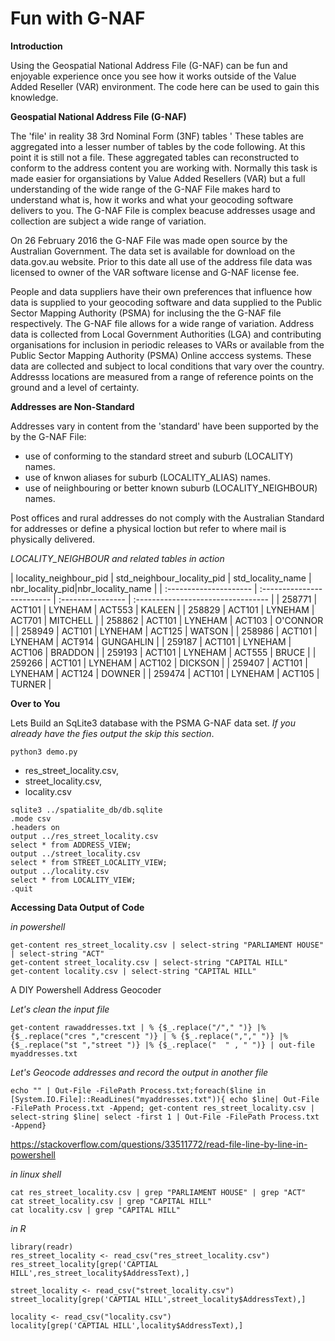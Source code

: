 # Fun with G-NAF
**Introduction**

Using the Geospatial National Address File (G-NAF) can be fun and enjoyable experience once you see how it works outside of the Value Added Reseller (VAR) environment. The code here can be used to gain this knowledge. 

**Geospatial National Address File (G-NAF)**

The 'file' in reality 38 3rd Nominal Form (3NF) tables ' These tables are aggregated into a lesser number of tables by the code following. At this point it is still not a file. These aggregated tables can reconstructed to conform to the address content you are working with. Normally this task is made easier for organsiations by Value Added Resellers (VAR) but a full understanding of the wide range of the G-NAF File makes hard to understand what is, how it works and what your geocoding software delivers to you. The G-NAF File is complex beacuse addresses usage and collection are subject a wide range of variation.

On 26 February 2016 the G-NAF File was made open source by the Australian Government. The data set is available for download on the data.gov.au website. Prior to this date all use of the address file data was licensed to owner of the VAR software license and G-NAF license fee.

People and data suppliers have their own preferences that influence how data is supplied to your geocoding software and data supplied to the Public Sector Mapping Authority (PSMA) for inclusing the the G-NAF file respectively. The G-NAF file allows for a wide range of variation. Address data is collected from Local Government Authorities (LGA) and contributing organisations for inclusion in periodic releases to VARs or available from the Public Sector Mapping Authority (PSMA) Online acccess systems. These data are collected and subject to local conditions that vary over the country. Addresss locations are measured from a range of reference points on the ground and a level of certainty.

**Addresses are Non-Standard**

Addresses vary in content from the 'standard' have been supported by the by the G-NAF File:

- use of conforming to the standard street and suburb (LOCALITY) names.
- use of knwon aliases for suburb (LOCALITY_ALIAS) names.
- use of neiighbouring or better known suburb (LOCALITY_NEIGHBOUR) names.

Post offices and rural addresses do not comply with the Australian Standard for addresses or define a physical loction but refer to where mail is physically delivered.

*LOCALITY_NEIGHBOUR and related tables in action*

| locality_neighbour_pid | std_neighbour_locality_pid | std_locality_name | nbr_locality_pid|nbr_locality_name |
| :--------------------- | :------------------------- | :---------------- | :--------------------------------- |
| 258771 | ACT101 | LYNEHAM | ACT553 | KALEEN |
| 258829 | ACT101 | LYNEHAM | ACT701 | MITCHELL |
| 258862 | ACT101 | LYNEHAM | ACT103 | O'CONNOR |
| 258949 | ACT101 | LYNEHAM | ACT125 | WATSON |
| 258986 | ACT101 | LYNEHAM | ACT914 | GUNGAHLIN |
| 259187 | ACT101 | LYNEHAM | ACT106 | BRADDON |
| 259193 | ACT101 | LYNEHAM | ACT555 | BRUCE |
| 259266 | ACT101 | LYNEHAM | ACT102 | DICKSON |
| 259407 | ACT101 | LYNEHAM | ACT124 | DOWNER |
| 259474 | ACT101 | LYNEHAM | ACT105 | TURNER |

**Over to You**

Lets Build an SqLite3 database with the PSMA G-NAF data set. 
*If you already have the fies output the skip this section*.

```
python3 demo.py

```
- res_street_locality.csv,
- street_locality.csv,
- locality.csv

```
sqlite3 ../spatialite_db/db.sqlite
.mode csv
.headers on
output ../res_street_locality.csv
select * from ADDRESS_VIEW;
output ../street_locality.csv
select * from STREET_LOCALITY_VIEW;
output ../locality.csv
select * from LOCALITY_VIEW;
.quit
```



**Accessing Data Output of Code**

*in powershell*

```
get-content res_street_locality.csv | select-string "PARLIAMENT HOUSE" | select-string "ACT"
get-content street_locality.csv | select-string "CAPITAL HILL"
get-content locality.csv | select-string "CAPITAL HILL"

```

A DIY Powershell Address Geocoder

*Let's clean the input file*
```
get-content rawaddresses.txt | % {$_.replace("/"," ")} |% {$_.replace("cres ","crescent ")} | % {$_.replace(","," ")} |% {$_.replace("st ","street ")} |% {$_.replace("  " , " ")} | out-file myaddresses.txt
```
*Let's Geocode addresses and record the output in another file*
```
echo "" | Out-File -FilePath Process.txt;foreach($line in [System.IO.File]::ReadLines("myaddresses.txt")){ echo $line| Out-File -FilePath Process.txt -Append; get-content res_street_locality.csv | select-string $line| select -first 1 | Out-File -FilePath Process.txt -Append}
```


https://stackoverflow.com/questions/33511772/read-file-line-by-line-in-powershell

*in linux shell*

```
cat res_street_locality.csv | grep "PARLIAMENT HOUSE" | grep "ACT"
cat street_locality.csv | grep "CAPITAL HILL" 
cat locality.csv | grep "CAPITAL HILL"
```
*in R*

```
library(readr)
res_street_locality <- read_csv("res_street_locality.csv")
res_street_locality[grep('CAPTIAL HILL',res_street_locality$AddressText),]

street_locality <- read_csv("street_locality.csv")
street_locality[grep('CAPTIAL HILL',street_locality$AddressText),]

locality <- read_csv("locality.csv")
locality[grep('CAPTIAL HILL',locality$AddressText),]
```
